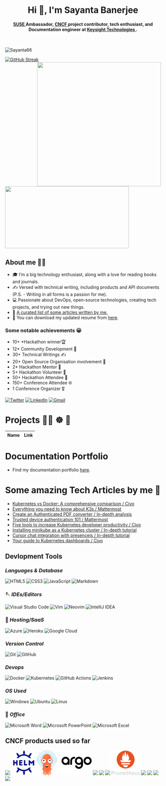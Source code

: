 **<h1 align="center">Hi 👋, I&apos;m Sayanta Banerjee </h1>**

<h4 align="center">
 <a href="https://www.suse.com/" target="_blank" rel="noopener"> SUSE </a> Ambassador, <a href="https://www.cncf.io/" target="_blank" rel="noopener"> CNCF </a> project contributor, tech enthusiast, and Documentation engineer at <a href="https://www.keysight.com/in/en/home.html" target="_blank" rel="noopener"> Keysight Technologies </a>.
</h4>
<br>

<p align="left"> <img src="https://komarev.com/ghpvc/?username=Sayanta66&label=Profile%20views&color=0e75b6&style=flat" alt="Sayanta66" /> </p>

<a align= "center" href="https://github.com/Sayanta66">
<p>
<a href="https://git.io/streak-stats"><img height="200px" width="400" src="https://streak-stats.demolab.com?user=Sayanta66&theme=dark" alt="GitHub Streak" /></a>
<img align="right" height="400" width="400" src="https://user-images.githubusercontent.com/74038190/212748842-9fcbad5b-6173-4175-8a61-521f3dbb7514.gif" /> </a>
</p>
<img height="200px" width="400" src="https://github-readme-stats.vercel.app/api?username=Sayanta66&count_private=true&show_icons=true&theme=dracula&hide_border=true" />

<p align="center" >

## **About me :ok_man:**

 - 🎓 I’m a big technology enthusiast, along with a love for reading books and journals.
 - :writing_hand: Versed with technical writing, including products and API documents (P.S. - Writing in all forms is a passion for me).
 - :computer: Passionate about DevOps, open-source technologies, creating tech projects, and trying out new things.
 - :ledger: [A curated list of some articles written by me.](https://sayanta66.github.io/Articles/)
 - :page_with_curl: You can download my updated resume from [here](https://github.com/Sayanta66/Sayanta66/blob/main/assets/Sayanta-Resume-Updated-290525.pdf).
 
### **Some notable achievements :grinning:** 
- 10+ *Hackathon winner🏆
- 12* Community Development :tada:
- 30+ Technical Writings ✍️
- 20+ Open Source Organisation involvement :champagne:
- 2* Hackathon Mentor :open_book:
- 5+ Hackathon Volunteer :high_brightness:
- 50+ Hackathon Attendee :dart:
- 150+ Conference Attendee :globe_with_meridians:
- 1 Conference Organizer :medal_military:

</p>

[![Twitter](https://img.shields.io/badge/DevSayanta-%231DA1F2.svg?style=for-the-badge&logo=Twitter&logoColor=white)](https://twitter.com/DevSayanta)
[![LinkedIn](https://img.shields.io/badge/linkedin-%230077B5.svg?style=for-the-badge&logo=linkedin&logoColor=white)](https://www.linkedin.com/in/sayanta-banerjee/)
[![Gmail](https://img.shields.io/badge/Gmail-D14836?style=for-the-badge&logo=gmail&logoColor=white)](mailto:sayantabanerjee400@gmail.com)

# Projects 👨‍💻 ☸️ 🐳

Name | Link
-|-

# Documentation Portfolio

- Find my documentation portfolio [here](https://sayanta66.github.io/Documentation-Portfolio).

# Some amazing Tech Articles by me 📔

- [Kubernetes vs Docker: A comprehensive comparison / Civo](https://www.civo.com/blog/kubernetes-vs-docker-a-comprehensive-comparison)
- [Everything you need to know about K3s / Mattermost](https://mattermost.com/blog/intro-to-k3s-lightweight-kubernetes/)
- [Create an Authenticated PDF converter / In-depth analysis](https://docs.google.com/document/d/1WCCXB6N41wSGnieiq_pdezkWzSV6vyaX-ly8DNkkl3s/edit#heading=h.vkl5dak63jix)
- [Trusted device authentication 101 / Mattermost](https://mattermost.com/blog/trusted-device-authentication-101/)
- [Five tools to increase Kubernetes developer productivity / Civo](https://www.civo.com/blog/five-tools-to-increase-kubernetes-developer-productivity)
- [Installing minikube as a Kubernetes cluster / In-depth tutorial](https://hackmd.io/@Sayanta66/HJ2Hp4oe9)
- [Cursor chat integration with presencejs / In-depth tutorial](https://hackmd.io/@Sayanta66/By6kXkgM5)
- [Your guide to Kubernetes dashboards / Civo](https://www.civo.com/blog/kubernetes-dashboards)

## **Devlopment Tools**

### *Languages & Database*
![HTML5](https://img.shields.io/badge/html5-%23E34F26.svg?style=for-the-badge&logo=html5&logoColor=white)
![CSS3](https://img.shields.io/badge/css3-%231572B6.svg?style=for-the-badge&logo=css3&logoColor=white)
![JavaScript](https://img.shields.io/badge/javascript-%23323330.svg?style=for-the-badge&logo=javascript&logoColor=%23F7DF1E)
![Markdown](https://img.shields.io/badge/markdown-%23000000.svg?style=for-the-badge&logo=markdown&logoColor=white)
<!-- ![C](https://img.shields.io/badge/c-%2300599C.svg?style=for-the-badge&logo=c&logoColor=white) -->
<!-- ![Java](https://img.shields.io/badge/java-%23ED8B00.svg?style=for-the-badge&logo=java&logoColor=white) -->
<!-- ![C++](https://img.shields.io/badge/c++-%2300599C.svg?style=for-the-badge&logo=c%2B%2B&logoColor=white) -->
<!-- ![Go](https://img.shields.io/badge/go-%2300ADD8.svg?style=for-the-badge&logo=go&logoColor=white) -->
<!-- ![Python](https://img.shields.io/badge/python-3670A0?style=for-the-badge&logo=python&logoColor=ffdd54) -->
<!-- ![Shell Script](https://img.shields.io/badge/shell_script-%23121011.svg?style=for-the-badge&logo=gnu-bash&logoColor=white) -->
<!-- ![Redis](https://img.shields.io/badge/redis-%23DD0031.svg?style=for-the-badge&logo=redis&logoColor=white) -->
<!-- ![MySQL](https://img.shields.io/badge/mysql-%2300f.svg?style=for-the-badge&logo=mysql&logoColor=white) -->
<!-- ![MongoDB](https://img.shields.io/badge/MongoDB-%234ea94b.svg?style=for-the-badge&logo=mongodb&logoColor=white) -->
<!-- ![Qiskit](https://img.shields.io/badge/Qiskit-%236929C4.svg?style=for-the-badge&logo=Qiskit&logoColor=white) -->

### 🪡 *IDEs/Editors*
![Visual Studio Code](https://img.shields.io/badge/Visual%20Studio%20Code-0078d7.svg?style=for-the-badge&logo=visual-studio-code&logoColor=white)
![Vim](https://img.shields.io/badge/VIM-%2311AB00.svg?style=for-the-badge&logo=vim&logoColor=white)
![Neovim](https://img.shields.io/badge/NeoVim-%2357A143.svg?&style=for-the-badge&logo=neovim&logoColor=white)
![IntelliJ IDEA](https://img.shields.io/badge/IntelliJIDEA-000000.svg?style=for-the-badge&logo=intellij-idea&logoColor=white)
<!-- ![Gradle](https://img.shields.io/badge/Gradle-02303A.svg?style=for-the-badge&logo=Gradle&logoColor=white) -->


### 🎈 *Hosting/SaaS*
![Azure](https://img.shields.io/badge/azure-%230072C6.svg?style=for-the-badge&logo=microsoftazure&logoColor=white)
![Heroku](https://img.shields.io/badge/heroku-%23430098.svg?style=for-the-badge&logo=heroku&logoColor=white)
![Google Cloud](https://img.shields.io/badge/GoogleCloud-%234285F4.svg?style=for-the-badge&logo=google-cloud&logoColor=white)
<!-- ![AWS](https://img.shields.io/badge/AWS-%23FF9900.svg?style=for-the-badge&logo=amazon-aws&logoColor=white) -->

### *Version Control*
![Git](https://img.shields.io/badge/git-%23F05033.svg?style=for-the-badge&logo=git&logoColor=white)
![GitHub](https://img.shields.io/badge/github-%23121011.svg?style=for-the-badge&logo=github&logoColor=white)

### *Devops*
![Docker](https://img.shields.io/badge/docker-%230db7ed.svg?style=for-the-badge&logo=docker&logoColor=white)
![Kubernetes](https://img.shields.io/badge/kubernetes-%23326ce5.svg?style=for-the-badge&logo=kubernetes&logoColor=white)
![GitHub Actions](https://img.shields.io/badge/github%20actions-%232671E5.svg?style=for-the-badge&logo=githubactions&logoColor=white)
![Jenkins](https://img.shields.io/badge/jenkins-%232C5263.svg?style=for-the-badge&logo=jenkins&logoColor=white)
<!-- ![CircleCI](https://img.shields.io/badge/circle%20ci-%23161616.svg?style=for-the-badge&logo=circleci&logoColor=white) -->
<!-- ![Terraform](https://img.shields.io/badge/terraform-%235835CC.svg?style=for-the-badge&logo=terraform&logoColor=white) -->
<!-- ![Rancher](https://img.shields.io/badge/rancher-%230075A8.svg?style=for-the-badge&logo=rancher&logoColor=white) -->
<!-- ![Nginx](https://img.shields.io/badge/nginx-%23009639.svg?style=for-the-badge&logo=nginx&logoColor=white) -->

### *OS Used*
![Windows](https://img.shields.io/badge/Windows-0078D6?style=for-the-badge&logo=windows&logoColor=white)
![Ubuntu](https://img.shields.io/badge/Ubuntu-E95420?style=for-the-badge&logo=ubuntu&logoColor=white)
![Linux](https://img.shields.io/badge/Linux-FCC624?style=for-the-badge&logo=linux&logoColor=black)
<!-- ![Debian](https://img.shields.io/badge/Debian-D70A53?style=for-the-badge&logo=debian&logoColor=white) -->
<!-- ![Fedora](https://img.shields.io/badge/Fedora-294172?style=for-the-badge&logo=fedora&logoColor=white) -->

### 🏢 *Office*
![Microsoft Word](https://img.shields.io/badge/Microsoft_Word-2B579A?style=for-the-badge&logo=microsoft-word&logoColor=white)
![Microsoft PowerPoint](https://img.shields.io/badge/Microsoft_PowerPoint-B7472A?style=for-the-badge&logo=microsoft-powerpoint&logoColor=white)
![Microsoft Excel](https://img.shields.io/badge/Microsoft_Excel-217346?style=for-the-badge&logo=microsoft-excel&logoColor=white)

## **CNCF products used so far**
<img src="https://odino.org/images/github-actions-kubernetes.png" height="80px" width="auto"/>   <img src="https://github.com/cncf/artwork/blob/main/projects/helm/horizontal/color/helm-horizontal-color.png" height="80px" width="auto"/>   <img src="https://raw.githubusercontent.com/cncf/artwork/main/projects/argo/horizontal/color/argo-horizontal-color.png" height="80px" width="auto"/>   <img src="https://static.wixstatic.com/media/ef1211_56117c1760d7401cbc6a3b8708eecdef~mv2.png/v1/fill/w_447,h_448,al_c,lg_1,q_85,enc_auto/ef1211_56117c1760d7401cbc6a3b8708eecdef~mv2.png" height="60px" width="auto"/>   <img src="https://www.edureka.co/blog/wp-content/uploads/2022/03/azure-kubernetes-service6158.jpg" height="80px" width="auto"/>   <img src="https://miro.medium.com/v2/resize:fit:800/format:webp/0*KzqL3xqmXzV5PPjX.png" height="80px" width="auto"/>   <img src="https://raw.githubusercontent.com/cncf/artwork/main/projects/prometheus/stacked/color/prometheus-stacked-color.png" height="80px" width="auto"/>   <img src="https://upload.wikimedia.org/wikipedia/commons/a/a1/Grafana_logo.svg" height="80px" width="auto"/>   <img src="https://upload.wikimedia.org/wikipedia/commons/thumb/3/39/Kubernetes_logo_without_workmark.svg/2109px-Kubernetes_logo_without_workmark.svg.png" height="80px" width="auto"/>   <img src="https://cdn.worldvectorlogo.com/logos/gitlab.svg" height="80px" width="auto"/>   <img src="https://miro.medium.com/v2/resize:fit:280/1*2HrsqdjUhGB9ng36YJBYnQ.png" height="80px" width="auto"/>    <br>

